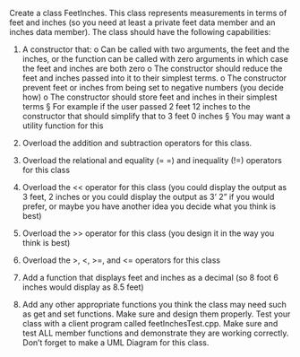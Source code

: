
Create a class FeetInches. This class represents measurements in terms of feet and inches (so you 
need at least a private feet data member and an inches data member). The class should have the 
following capabilities:

1. A constructor that:
o Can be called with two arguments, the feet and the inches, or the function can be called 
with zero arguments in which case the feet and inches are both zero
o The constructor should reduce the feet and inches passed into it to their simplest terms.
o The constructor prevent feet or inches from being set to negative numbers (you decide 
how)
o The constructor should store feet and inches in their simplest terms
§ For example if the user passed 2 feet 12 inches to the constructor that should 
simplify that to 3 feet 0 inches
§ You may want a utility function for this 

2. Overload the addition and subtraction operators for this class.

3. Overload the relational and equality (= =) and inequality (!=) operators for this class

4. Overload the << operator for this class (you could display the output as 3 feet, 2 inches or you could 
display the output as 3’ 2” if you would prefer, or maybe you have another idea you decide what you 
think is best)

5. Overload the >> operator for this class (you design it in the way you think is best)

6. Overload the >, <, >=, and <= operators for this class

7. Add a function that displays feet and inches as a decimal (so 8 foot 6 inches would display as 8.5 feet)

8. Add any other appropriate functions you think the class may need such as get and set functions. Make 
sure and design them properly.
Test your class with a client program called feetInchesTest.cpp. Make sure and test ALL member functions and 
demonstrate they are working correctly.
Don’t forget to make a UML Diagram for this class.
